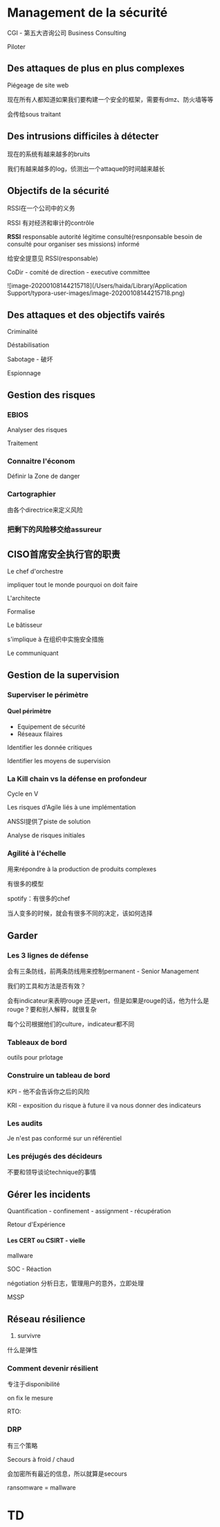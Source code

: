 # Management de la sécurité

CGI - 第五大咨询公司 Business Consulting

Piloter

## Des attaques de plus en plus complexes

 Piégeage de site web

现在所有人都知道如果我们要构建一个安全的框架，需要有dmz、防火墙等等

会传给sous traitant

## Des intrusions difficiles à détecter

现在的系统有越来越多的bruits

我们有越来越多的log，侦测出一个attaque的时间越来越长

## Objectifs de la sécurité

RSSI在一个公司中的义务

RSSI 有对经济和审计的contrôle

**RSSI** responsable autorité légitime consulté(resnponsable besoin de consulté pour organiser ses missions) informé

给安全提意见 RSSI(responsable)

CoDir - comité de direction - executive committee

![image-20200108144215718](/Users/haida/Library/Application Support/typora-user-images/image-20200108144215718.png)

## Des attaques et des objectifs vairés

Criminalité

Déstabilisation

Sabotage - 破坏

Espionnage











## Gestion des risques

### EBIOS

Analyser des risques

Traitement

### Connaitre l'économ

Définir la Zone de danger

### Cartographier

由各个directrice来定义风险

### 把剩下的风险移交给assureur

## CISO首席安全执行官的职责

Le chef d'orchestre

impliquer tout le monde pourquoi on doit faire 

L'architecte

Formalise 

Le bâtisseur

s'implique à 在组织中实施安全措施

Le communiquant

## Gestion de la supervision

### Superviser le périmètre

#### Quel périmètre

* Equipement de sécurité
* Réseaux filaires

Identifier les donnée critiques

Identifier les moyens de supervision

### La Kill chain vs la défense en profondeur

Cycle en V

Les risques d'Agile liés à une implémentation

ANSSI提供了piste de solution

Analyse de risques initiales

### Agilité à l'échelle

用来répondre à la production de produits complexes

有很多的模型

spotify：有很多的chef

当人变多的时候，就会有很多不同的决定，该如何选择

## Garder 

### Les 3 lignes de défense

会有三条防线，前两条防线用来控制permanent - Senior Management

我们的工具和方法是否有效？

会有indicateur来表明rouge 还是vert，但是如果是rouge的话，他为什么是rouge？要和别人解释，就很复杂

每个公司根据他们的culture，indicateur都不同

### Tableaux de bord

outils pour prlotage 

### Construire un tableau de bord

KPI - 他不会告诉你之后的风险

KRI - exposition du risque à future il va nous donner des indicateurs

### Les audits

Je n'est pas conformé sur un référentiel

### Les préjugés des décideurs

不要和领导谈论technique的事情

## Gérer les incidents

Quantification - confinement - assignment - récupération

Retour d'Expérience

#### Les CERT ou CSIRT - vielle

mallware

SOC - Réaction

négotiation 分析日志，管理用户的意外，立即处理

MSSP

## Réseau résilience

1. survivre

什么是弹性

### Comment devenir résilient

专注于disponibilité

on fix le mesure

RTO:

### DRP

有三个策略

Secours à froid / chaud

会加密所有最近的信息，所以就算是secours 

ransomware = mallware



# TD

